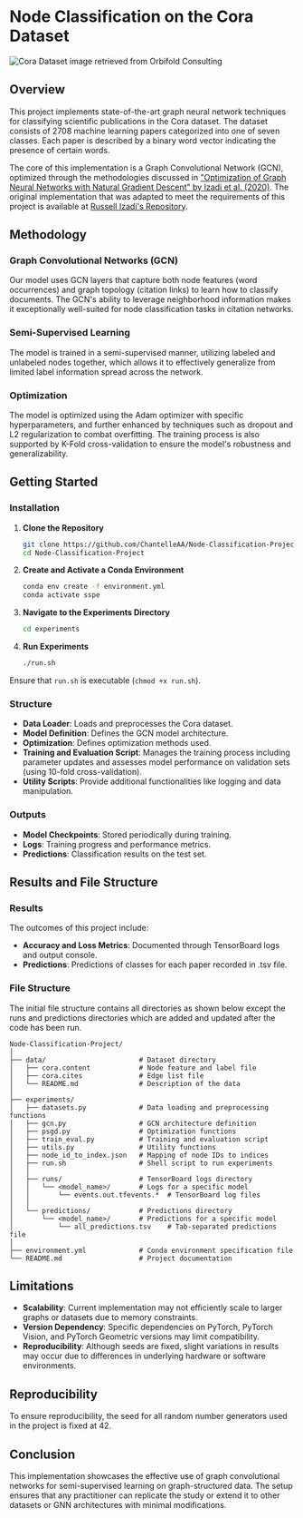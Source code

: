 # Node Classification on the Cora Dataset

![Cora Dataset image retrieved from Orbifold Consulting](https://github.com/ChantelleAA/Node-Classification-Project/assets/115734837/9e23519d-edbc-420b-bf2e-425078a42bf4)

## Overview

This project implements state-of-the-art graph neural network techniques for classifying scientific publications in the Cora dataset. The dataset consists of 2708 machine learning papers categorized into one of seven classes. Each paper is described by a binary word vector indicating the presence of certain words.

The core of this implementation is a Graph Convolutional Network (GCN), optimized through the methodologies discussed in ["Optimization of Graph Neural Networks with Natural Gradient Descent" by Izadi et al. (2020)](https://arxiv.org/pdf/2008.09624v1.pdf). The original implementation that was adapted to meet the requirements of this project is available at [Russell Izadi's Repository](https://github.com/russellizadi/ssp).

## Methodology

### Graph Convolutional Networks (GCN)

Our model uses GCN layers that capture both node features (word occurrences) and graph topology (citation links) to learn how to classify documents. The GCN's ability to leverage neighborhood information makes it exceptionally well-suited for node classification tasks in citation networks.

### Semi-Supervised Learning

The model is trained in a semi-supervised manner, utilizing labeled and unlabeled nodes together, which allows it to effectively generalize from limited label information spread across the network.

### Optimization

The model is optimized using the Adam optimizer with specific hyperparameters, and further enhanced by techniques such as dropout and L2 regularization to combat overfitting. The training process is also supported by K-Fold cross-validation to ensure the model's robustness and generalizability.

## Getting Started

### Installation

1. **Clone the Repository**
   ```bash
   git clone https://github.com/ChantelleAA/Node-Classification-Project
   cd Node-Classification-Project
   ```

2. **Create and Activate a Conda Environment**
   ```bash
   conda env create -f environment.yml
   conda activate sspe
   ```

3. **Navigate to the Experiments Directory**
   ```bash
   cd experiments
   ```

4. **Run Experiments**
   ```bash
   ./run.sh
   ```

Ensure that `run.sh` is executable (`chmod +x run.sh`).

### Structure

- **Data Loader**: Loads and preprocesses the Cora dataset.
- **Model Definition**: Defines the GCN model architecture.
- **Optimization**: Defines optimization methods used.
- **Training and Evaluation Script**: Manages the training process including parameter updates and assesses model performance on validation sets (using 10-fold cross-validation).
- **Utility Scripts**: Provide additional functionalities like logging and data manipulation.

### Outputs

- **Model Checkpoints**: Stored periodically during training.
- **Logs**: Training progress and performance metrics.
- **Predictions**: Classification results on the test set.

## Results and File Structure

### Results

The outcomes of this project include:
- **Accuracy and Loss Metrics**: Documented through TensorBoard logs and output console.
- **Predictions**: Predictions of classes for each paper recorded in .tsv file.

### File Structure

The initial file structure contains all directories as shown below except the runs and predictions directories which are added and updated after the code has been run.

```
Node-Classification-Project/
│
├── data/                       # Dataset directory
│   ├── cora.content            # Node feature and label file
│   ├── cora.cites              # Edge list file
│   └── README.md               # Description of the data
│
├── experiments/
│   ├── datasets.py             # Data loading and preprocessing functions
│   ├── gcn.py                  # GCN architecture definition
│   ├── psgd.py                 # Optimization functions
│   ├── train_eval.py           # Training and evaluation script
│   ├── utils.py                # Utility functions
│   ├── node_id_to_index.json   # Mapping of node IDs to indices
│   ├── run.sh                  # Shell script to run experiments
│   │
│   ├── runs/                   # TensorBoard logs directory
│   │   └── <model_name>/       # Logs for a specific model
│   │       └── events.out.tfevents.*  # TensorBoard log files
│   │
│   └── predictions/            # Predictions directory
│       └── <model_name>/       # Predictions for a specific model
│           └── all_predictions.tsv    # Tab-separated predictions file
│
├── environment.yml             # Conda environment specification file
└── README.md                   # Project documentation
```

## Limitations

- **Scalability**: Current implementation may not efficiently scale to larger graphs or datasets due to memory constraints.
- **Version Dependency**: Specific dependencies on PyTorch, PyTorch Vision, and PyTorch Geometric versions may limit compatibility.
- **Reproducibility**: Although seeds are fixed, slight variations in results may occur due to differences in underlying hardware or software environments.

## Reproducibility

To ensure reproducibility, the seed for all random number generators used in the project is fixed at 42.

## Conclusion

This implementation showcases the effective use of graph convolutional networks for semi-supervised learning on graph-structured data. The setup ensures that any practitioner can replicate the study or extend it to other datasets  or GNN architectures with minimal modifications.
